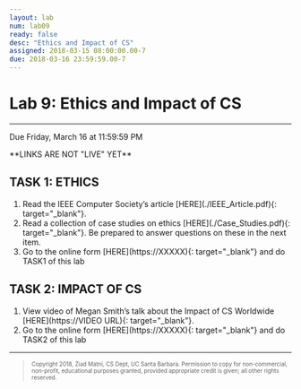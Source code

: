```yaml
---
layout: lab
num: lab09
ready: false
desc: "Ethics and Impact of CS"
assigned: 2018-03-15 08:00:00.00-7
due: 2018-03-16 23:59:59.00-7
---
```

<h1>Lab 9: Ethics and Impact of CS</h1>
<hr>
<p>Due Friday, March 16 at 11:59:59 PM</p>

<p>**LINKS ARE NOT "LIVE" YET**</p>

<div markdown='1'>
<h2>TASK 1: ETHICS</h2>
<ol>
<li>Read the IEEE Computer Society’s article [HERE](./IEEE_Article.pdf){: target="_blank"}.</li>
<li>Read a collection of case studies on ethics [HERE](./Case_Studies.pdf){: target="_blank"}. Be prepared to answer questions on these in the next item.</li>
<li>Go to the online form [HERE](https://XXXXX){: target="_blank"} and do TASK1 of this lab</li>
</ol>

<h2>TASK 2: IMPACT OF CS</h2>
<ol>
<li>View video of Megan Smith’s talk about the Impact of CS Worldwide [HERE](https://VIDEO URL){: target="_blank"}.</li>
<li>Go to the online form [HERE](https://XXXXX){: target="_blank"} and do TASK2 of this lab</li>
</ol>
</div>

<hr>
<blockquote>
  <p><font size="1">
  Copyright 2018, Ziad Matni, CS Dept, UC Santa Barbara. Permission to copy for non-commercial, non-profit, educational purposes granted, provided appropriate credit is given;  all other rights reserved.
  </font></p>
</blockquote>
